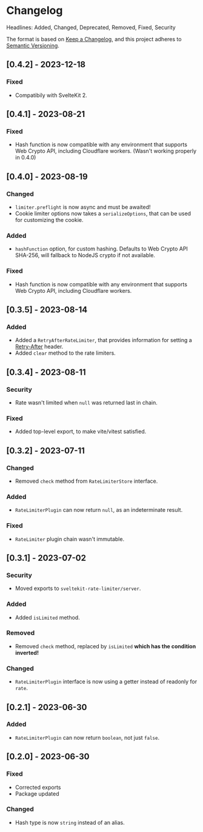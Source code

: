 # Changelog

Headlines: Added, Changed, Deprecated, Removed, Fixed, Security

The format is based on [Keep a Changelog](https://keepachangelog.com/en/1.0.0/),
and this project adheres to [Semantic Versioning](https://semver.org/spec/v2.0.0.html).

## [0.4.2] - 2023-12-18

### Fixed

- Compatibily with SvelteKit 2.

## [0.4.1] - 2023-08-21

### Fixed

- Hash function is now compatible with any environment that supports Web Crypto API, including Cloudflare workers. (Wasn't working properly in 0.4.0)

## [0.4.0] - 2023-08-19

### Changed

- `limiter.preflight` is now async and must be awaited!
- Cookie limiter options now takes a `serializeOptions`, that can be used for customizing the cookie.

### Added

- `hashFunction` option, for custom hashing. Defaults to Web Crypto API SHA-256, will fallback to NodeJS crypto if not available.

### Fixed

- Hash function is now compatible with any environment that supports Web Crypto API, including Cloudflare workers.

## [0.3.5] - 2023-08-14

### Added

- Added a `RetryAfterRateLimiter`, that provides information for setting a [Retry-After](https://developer.mozilla.org/en-US/docs/Web/HTTP/Headers/Retry-After) header.
- Added `clear` method to the rate limiters.

## [0.3.4] - 2023-08-11

### Security

- Rate wasn't limited when `null` was returned last in chain.

### Fixed

- Added top-level export, to make vite/vitest satisfied.

## [0.3.2] - 2023-07-11

### Changed

- Removed `check` method from `RateLimiterStore` interface.

### Added

- `RateLimiterPlugin` can now return `null`, as an indeterminate result.

### Fixed

- `RateLimiter` plugin chain wasn't immutable.

## [0.3.1] - 2023-07-02

### Security

- Moved exports to `sveltekit-rate-limiter/server`.

### Added

- Added `isLimited` method.

### Removed

- Removed `check` method, replaced by `isLimited` **which has the condition inverted!**

### Changed

- `RateLimiterPlugin` interface is now using a getter instead of readonly for `rate`.

## [0.2.1] - 2023-06-30

### Added

- `RateLimiterPlugin` can now return `boolean`, not just `false`.

## [0.2.0] - 2023-06-30

### Fixed

- Corrected exports
- Package updated

### Changed

- Hash type is now `string` instead of an alias.
